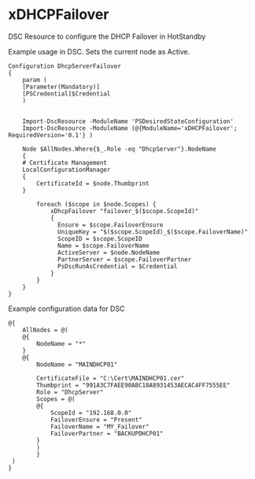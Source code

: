 # xDHCPFailover

DSC Resource to configure the DHCP Failover in HotStandby

Example usage in DSC.
Sets the current node as Active.


	Configuration DhcpServerFailover
	{
	    param (
		[Parameter(Mandatory)]
		[PSCredential]$Credential
	    )


	    Import-DscResource -ModuleName 'PSDesiredStateConfiguration'
	    Import-DscResource -ModuleName (@{ModuleName='xDHCPFailover'; RequiredVersion='0.1'} )

	    Node $AllNodes.Where{$_.Role -eq "DhcpServer"}.NodeName
	    {
		# Certificate Management
		LocalConfigurationManager 
		{
		    CertificateId = $node.Thumbprint
		}

			foreach ($scope in $node.Scopes) {
				xDhcpFailover "failover_$($scope.ScopeId)"
				{
				  Ensure = $scope.FailoverEnsure
				  UniqueKey = "$($scope.ScopeId)_$($scope.FailoverName)"
				  ScopeID = $scope.ScopeID
				  Name = $scope.FailoverName
				  ActiveServer = $node.NodeName
				  PartnerServer = $scope.FailoverPartner
				  PsDscRunAsCredential = $Credential
				}
			}
		}
	}


Example configuration data for DSC

	@{
	    AllNodes = @(
		@{
		    NodeName = "*"            
		}
		@{
		    NodeName = "MAINDHCP01"
            
		    CertificateFile = "C:\Cert\MAINDHCP01.cer"
		    Thumbprint = "991A3C7FAEE90ABC18A8931453AECAC4FF7555EE"            
		    Role = "DhcpServer"
		    Scopes = @(
			@{
				ScopeId = "192.168.0.0"                    
				FailoverEnsure = "Present"
				FailoverName = "MY_Failover"
				FailoverPartner = "BACKUPDHCP01"
			}                
		    )            
        	}    
     )
	}
